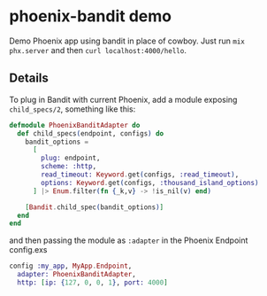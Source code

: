 # phoenix-bandit demo

Demo Phoenix app using bandit in place of cowboy. Just run `mix phx.server`
and then `curl localhost:4000/hello`.

## Details

To plug in Bandit with current Phoenix, add a module exposing `child_specs/2`, something like this:

```elixir
defmodule PhoenixBanditAdapter do
  def child_specs(endpoint, configs) do
    bandit_options =
      [
        plug: endpoint,
        scheme: :http,
        read_timeout: Keyword.get(configs, :read_timeout),
        options: Keyword.get(configs, :thousand_island_options)
      ] |> Enum.filter(fn {_k,v} -> !is_nil(v) end)

    [Bandit.child_spec(bandit_options)]
  end
end
```
and then passing the module as `:adapter` in the Phoenix Endpoint config.exs

```elixir
config :my_app, MyApp.Endpoint,
  adapter: PhoenixBanditAdapter,
  http: [ip: {127, 0, 0, 1}, port: 4000]
```

